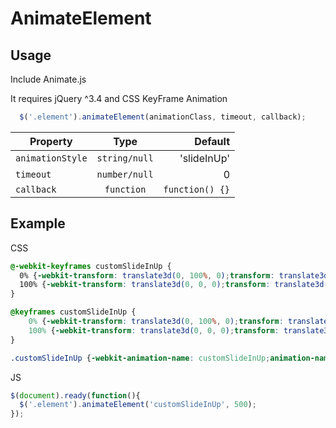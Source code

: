 # AnimateElement

## Usage

Include Animate.js

It requires jQuery ^3.4 and CSS KeyFrame Animation
```javascript
  $('.element').animateElement(animationClass, timeout, callback);
```

| Property         | Type            | Default         |
| ---------------- |:---------------:| ---------------:|
| `animationStyle` | `string/null`   | 'slideInUp'     |
| `timeout`        | `number/null`   | 0               |
| `callback`       | `function`      | `function() {}` |

## Example

CSS
```CSS
@-webkit-keyframes customSlideInUp {
  0% {-webkit-transform: translate3d(0, 100%, 0);transform: translate3d(0, 100%, 0);opacity: 0;}
  100% {-webkit-transform: translate3d(0, 0, 0);transform: translate3d(0, 0, 0);opacity: 1; }
}

@keyframes customSlideInUp {
    0% {-webkit-transform: translate3d(0, 100%, 0);transform: translate3d(0, 100%, 0);opacity: 0;}
    100% {-webkit-transform: translate3d(0, 0, 0);transform: translate3d(0, 0, 0);opacity: 1;}
}

.customSlideInUp {-webkit-animation-name: customSlideInUp;animation-name: customSlideInUp;}
```

JS
```javascript
$(document).ready(function(){
  $('.element').animateElement('customSlideInUp', 500);
});
```
